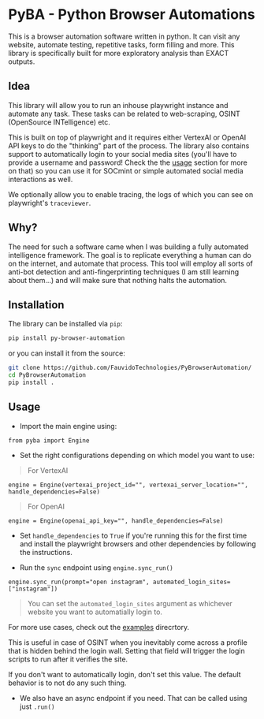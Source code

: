 # PyBA - Python Browser Automations

This is a browser automation software written in python. It can visit any website, automate testing, repetitive tasks, form filling and more. This library is specifically built for more exploratory analysis than EXACT outputs.

## Idea

This library will allow you to run an inhouse playwright instance and automate any task. These tasks can be related to web-scraping, OSINT (OpenSource INTelligence) etc.

This is built on top of playwright and it requires either VertexAI or OpenAI API keys to do the "thinking" part of the process. The library also contains support to automatically login to your social media sites (you'll have to provide a username and password! Check the the [usage](#usage) section for more on that) so you can use it for SOCmint or simple automated social media interactions as well.

We optionally allow you to enable tracing, the logs of which you can see on playwright's `traceviewer`.

## Why?

The need for such a software came when I was building a fully automated intelligence framework. The goal is to replicate everything a human can do on the internet, and automate that process. This tool will employ all sorts of anti-bot detection and anti-fingerprinting techniques (I am still learning about them...) and will make sure that nothing halts the automation.

## Installation

The library can be installed via `pip`:

```sh
pip install py-browser-automation
```

or you can install it from the source:

```sh
git clone https://github.com/FauvidoTechnologies/PyBrowserAutomation/
cd PyBrowserAutomation
pip install .
```

## Usage

- Import the main engine using:

```python3
from pyba import Engine
```

- Set the right configurations depending on which model you want to use:

> For VertexAI
```python3
engine = Engine(vertexai_project_id="", vertexai_server_location="", handle_dependencies=False)
```

> For OpenAI
```python3
engine = Engine(openai_api_key="", handle_dependencies=False)
```

- Set `handle_dependencies` to `True` if you're running this for the first time and install the playwright browsers and other dependencies by following the instructions.

- Run the `sync` endpoint using `engine.sync_run()`

```python3
engine.sync_run(prompt="open instagram", automated_login_sites=["instagram"])
```

> You can set the `automated_login_sites` argument as whichever website you want to automatially login to.

For more use cases, check out the [examples](./examples) direcrtory.

This is useful in case of OSINT when you inevitably come across a profile that is hidden behind the login wall. Setting that field will trigger the login scripts to run after it verifies the site.

If you don't want to automatically login, don't set this value. The default behavior is to not do any such thing.

- We also have an async endpoint if you need. That can be called using just `.run()`